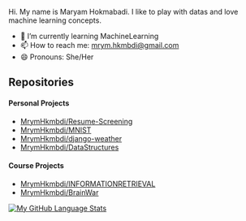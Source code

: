 Hi. My name is Maryam Hokmabadi. I like to play with datas and love machine learning concepts.


- 🌱 I’m currently learning MachineLearning
- 📫 How to reach me: mrym.hkmbdi@gmail.com
- 😄 Pronouns: She/Her


## Repositories

#### Personal Projects

- [MrymHkmbdi/Resume-Screening](https://github.com/MrymHkmbdi/Resume-Screening)
- [MrymHkmbdi/MNIST](https://github.com/MrymHkmbdi/MNIST)
- [MrymHkmbdi/django-weather](https://github.com/MrymHkmbdi/django-weather)
- [MrymHkmbdi/DataStructures](https://github.com/MrymHkmbdi/DataStructures)


#### Course Projects

- [MrymHkmbdi/INFORMATIONRETRIEVAL](https://github.com/MrymHkmbdi/INFORMATIONRETRIEVAL)
- [MrymHkmbdi/BrainWar](https://github.com/MrymHkmbdi/BrainWar)


[![My GitHub Language Stats](https://github-readme-stats.vercel.app/api/top-langs/?username=MrymHkmbdi&langs_count=5&theme=tokyonight)]()
